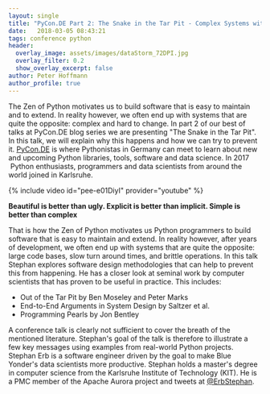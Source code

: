 ```yaml
---
layout: single
title: "PyCon.DE Part 2: The Snake in the Tar Pit - Complex Systems with Python"
date:   2018-03-05 08:43:21
tags: conference python
header:
  overlay_image: assets/images/dataStorm_72DPI.jpg
  overlay_filter: 0.2
  show_overlay_excerpt: false
author: Peter Hoffmann
author_profile: true
---
```


The Zen of Python motivates us to build software that is easy to maintain and to extend. In reality however, we often end up with systems that are quite the opposite: complex and hard to change. In part 2 of our best of talks at PyCon.DE blog series we are presenting "The Snake in the Tar Pit". In this talk, we will explain why this happens and how we can try to prevent it. [PyCon.DE](https://pycon.de) is where Pythonistas in Germany can meet to learn about new and upcoming Python libraries, tools, software and data science. In 2017  Python enthusiasts, programmers and data scientists from around the world joined in Karlsruhe.

{% include video id="pee-e01DiyI" provider="youtube" %}

**Beautiful is better than ugly. Explicit is better than implicit. Simple is better than complex** 
  
That is how the Zen of Python motivates us Python programmers to build software that is easy to maintain and extend. In reality however, after years of development, we often end up with systems that are quite the opposite: large code bases, slow turn around times, and brittle operations. In this talk Stephan explores software design methodologies that can help to prevent this from happening. He has a closer look at seminal work by computer scientists that has proven to be useful in practice. This includes: 

  * Out of the Tar Pit by Ben Moseley and Peter Marks
  * End-to-End Arguments in System Design by Saltzer et al.
  * Programming Pearls by Jon Bentley

A conference talk is clearly not sufficient to cover the breath of the mentioned literature. Stephan's goal of the talk is therefore to illustrate a few key messages using examples from real-world Python projects. Stephan Erb is a software engineer driven by the goal to make Blue Yonder's data scientists more productive. Stephan holds a master's degree in computer science from the Karlsruhe Institute of Technology (KIT). He is a PMC member of the Apache Aurora project and tweets at [@ErbStephan](http://twitter.com/ErbStephan).